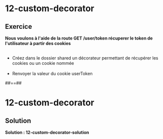 <!-- .slide: class="exercice" -->
# 12-custom-decorator
## Exercice
**Nous voulons à l'aide de la route GET /user/token récuperer le token de l'utilisateur à partir des cookies**<br><br>

- Créez dans le dossier shared un décorateur permettant de récupérer les cookies ou un cookie nommée<br><br>
- Renvoyer la valeur du cookie userToken

##==##

<!-- .slide: class="exercice" -->
# 12-custom-decorator
## Solution
**Solution : 12-custom-decorator-solution**
<!-- .element: class="full-center" -->
